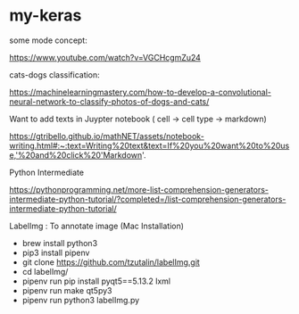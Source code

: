 # my-keras

some mode concept: 

https://www.youtube.com/watch?v=VGCHcgmZu24


cats-dogs classification:

https://machinelearningmastery.com/how-to-develop-a-convolutional-neural-network-to-classify-photos-of-dogs-and-cats/

Want to add texts in Juypter notebook ( cell -> cell type -> markdown)

https://gtribello.github.io/mathNET/assets/notebook-writing.html#:~:text=Writing%20text&text=If%20you%20want%20to%20use,'%20and%20click%20'Markdown'.


Python Intermediate

https://pythonprogramming.net/more-list-comprehension-generators-intermediate-python-tutorial/?completed=/list-comprehension-generators-intermediate-python-tutorial/


LabelImg : To annotate image
(Mac Installation)


* brew install python3
* pip3 install pipenv
* git clone https://github.com/tzutalin/labelImg.git
* cd labelImg/
* pipenv run pip install pyqt5==5.13.2 lxml
* pipenv run make qt5py3
* pipenv run python3 labelImg.py

